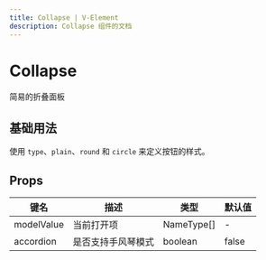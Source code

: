 ```yaml
---
title: Collapse | V-Element
description: Collapse 组件的文档
---
```


# Collapse

简易的折叠面板

## 基础用法

使用 `type`、`plain`、`round` 和 `circle` 来定义按钮的样式。

<preview path="../demo/Collpase/Basic.vue" title="基础用法" description="Button 组件的基础用法"></preview>

## Props

| 键名       | 描述               | 类型       | 默认值 |
| ---------- | ------------------ | ---------- | ------ |
| modelValue | 当前打开项         | NameType[] | -      |
| accordion  | 是否支持手风琴模式 | boolean    | false  |
